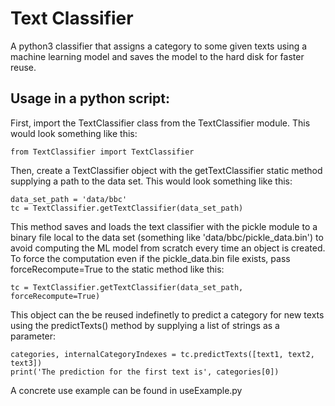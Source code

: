 # Text Classifier

A python3 classifier that assigns a category to some given texts using a machine learning model and saves the model to the hard disk for faster reuse.

## Usage in a python script:
First, import the TextClassifier class from the TextClassifier module. This would look something like this:

	from TextClassifier import TextClassifier
Then, create a TextClassifier object with the getTextClassifier static method supplying a path to the data set. This would look something like this:

	data_set_path = 'data/bbc'
	tc = TextClassifier.getTextClassifier(data_set_path)
This method saves and loads the text classifier with the pickle module to a binary file local to the data set (something like 'data/bbc/pickle_data.bin') to avoid computing the ML model from scratch every time an object is created. To force the computation even if the pickle_data.bin file exists, pass forceRecompute=True to the static method like this:

	tc = TextClassifier.getTextClassifier(data_set_path, forceRecompute=True)

This object can the be reused indefinetly to predict a category for new texts using the predictTexts() method by supplying a list of strings as a parameter:

    categories, internalCategoryIndexes = tc.predictTexts([text1, text2, text3])
    print('The prediction for the first text is', categories[0])

A concrete use example can be found in useExample.py